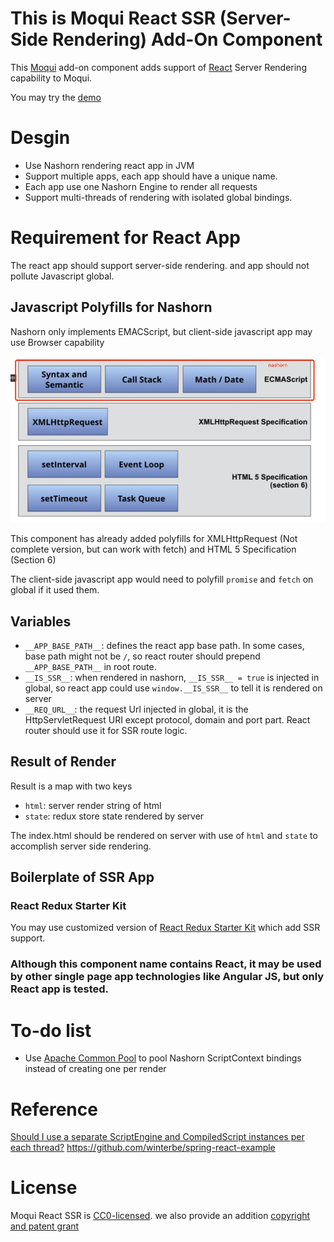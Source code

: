 # This is Moqui React SSR (Server-Side Rendering) Add-On Component 

This [Moqui](https://github.com/moqui/moqui-framework) add-on component adds support of [React](facebook.github.io/react) Server Rendering capability to Moqui. 

You may try the [demo](https://github.com/shendepu/moqui-react-ssr-demo)

# Desgin 

- Use Nashorn rendering react app in JVM
- Support multiple apps, each app should have a unique name. 
- Each app use one Nashorn Engine to render all requests
- Support multi-threads of rendering with isolated global bindings. 

# Requirement for React App

The react app should support server-side rendering. and app should not pollute Javascript global.

## Javascript Polyfills for Nashorn

Nashorn only implements EMACScript, but client-side javascript app may use Browser capability 

![Nashorn](nashorn.png)

This component has already added polyfills for XMLHttpRequest (Not complete version, but can work with fetch) and HTML 5 Specification (Section 6)

The client-side javascript app would need to polyfill `promise` and `fetch` on global if it used them. 
 
## Variables 

- `__APP_BASE_PATH__`: defines the react app base path. In some cases, base path might not be `/`, so react router should prepend `__APP_BASE_PATH__` in root route.
- `__IS_SSR__`: when rendered in nashorn, `__IS_SSR__ = true` is injected in global, so react app could use `window.__IS_SSR__` to tell it is rendered on server
- `__REQ_URL__`: the request Url injected in global, it is the HttpServletRequest URI except protocol, domain and port part. React router should use it for SSR route logic.      

## Result of Render
Result is a map with two keys 

- `html`: server render string of html 
- `state`: redux store state rendered by server

The index.html should be rendered on server with use of `html` and `state` to accomplish server side rendering.

## Boilerplate of SSR App  

### React Redux Starter Kit
You may use customized version of [React Redux Starter Kit](https://github.com/shendepu/react-redux-starter-kit/tree/moqui-react-ssr) which add SSR support.
 
### Although this component name contains React, it may be used by other single page app technologies like Angular JS, but only React app is tested.   

# To-do list

- Use [Apache Common Pool](https://commons.apache.org/proper/commons-pool/) to pool Nashorn ScriptContext bindings instead of creating one per render 

# Reference 

[Should I use a separate ScriptEngine and CompiledScript instances per each thread?](http://stackoverflow.com/a/30159424)
https://github.com/winterbe/spring-react-example 

# License

Moqui React SSR is [CC0-licensed](./LICENSE.md). we also provide an addition [copyright and patent grant](./AUTHORS) 
